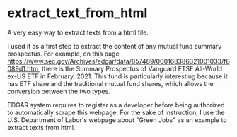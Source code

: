 # extract_text_from_html
A very easy way to extract texts from a html file.

I used it as a first step to extract the content of any mutual fund summary prospectus. For example, on this page, https://www.sec.gov/Archives/edgar/data/857489/000168386321001033/f8089d1.htm, there is the Summary Prospectus of Vanguard FTSE All-World ex-US ETF in February, 2021. This fund is particularly interesting because it has ETF share and the traditional mutual fund shares, which allows the conversion between the two types.

EDGAR system requires to register as a developer before being authorized to automatically scrape this webpage. For the sake of instruction, I use the U.S. Department of Labor's webpage about "Green Jobs" as an example to extract texts from html.

